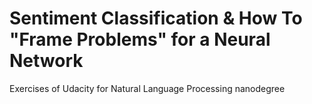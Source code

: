 # Sentiment Classification & How To "Frame Problems" for a Neural Network
Exercises of Udacity for Natural Language Processing nanodegree
